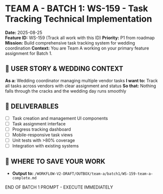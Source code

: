 # TEAM A - BATCH 1: WS-159 - Task Tracking Technical Implementation

**Date:** 2025-08-25  
**Feature ID:** WS-159 (Track all work with this ID)
**Priority:** P1 from roadmap  
**Mission:** Build comprehensive task tracking system for wedding coordination
**Context:** You are Team A working on your primary feature assignment for Batch 1.

## 🎯 USER STORY & WEDDING CONTEXT
**As a:** Wedding coordinator managing multiple vendor tasks
**I want to:** Track all tasks across vendors with clear assignment and status
**So that:** Nothing falls through the cracks and the wedding day runs smoothly

## 🚀 DELIVERABLES
- [ ] Task creation and management UI components
- [ ] Task assignment interface
- [ ] Progress tracking dashboard
- [ ] Mobile-responsive task views
- [ ] Unit tests with >80% coverage
- [ ] Integration with existing systems

## 💾 WHERE TO SAVE YOUR WORK
- **Output to:** `/WORKFLOW-V2-DRAFT/OUTBOX/team-a/batch1/WS-159-team-a-complete.md`

END OF BATCH 1 PROMPT - EXECUTE IMMEDIATELY
